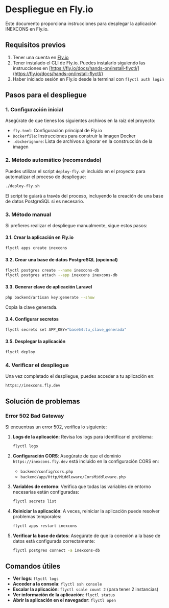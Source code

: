 # Despliegue en Fly.io

Este documento proporciona instrucciones para desplegar la aplicación INEXCONS en Fly.io.

## Requisitos previos

1. Tener una cuenta en [Fly.io](https://fly.io)
2. Tener instalado el CLI de Fly.io. Puedes instalarlo siguiendo las instrucciones en [https://fly.io/docs/hands-on/install-flyctl/](https://fly.io/docs/hands-on/install-flyctl/)
3. Haber iniciado sesión en Fly.io desde la terminal con `flyctl auth login`

## Pasos para el despliegue

### 1. Configuración inicial

Asegúrate de que tienes los siguientes archivos en la raíz del proyecto:

- `fly.toml`: Configuración principal de Fly.io
- `Dockerfile`: Instrucciones para construir la imagen Docker
- `.dockerignore`: Lista de archivos a ignorar en la construcción de la imagen

### 2. Método automático (recomendado)

Puedes utilizar el script `deploy-fly.sh` incluido en el proyecto para automatizar el proceso de despliegue:

```bash
./deploy-fly.sh
```

El script te guiará a través del proceso, incluyendo la creación de una base de datos PostgreSQL si es necesario.

### 3. Método manual

Si prefieres realizar el despliegue manualmente, sigue estos pasos:

#### 3.1. Crear la aplicación en Fly.io

```bash
flyctl apps create inexcons
```

#### 3.2. Crear una base de datos PostgreSQL (opcional)

```bash
flyctl postgres create --name inexcons-db
flyctl postgres attach --app inexcons inexcons-db
```

#### 3.3. Generar clave de aplicación Laravel

```bash
php backend/artisan key:generate --show
```

Copia la clave generada.

#### 3.4. Configurar secretos

```bash
flyctl secrets set APP_KEY="base64:tu_clave_generada"
```

#### 3.5. Desplegar la aplicación

```bash
flyctl deploy
```

### 4. Verificar el despliegue

Una vez completado el despliegue, puedes acceder a tu aplicación en:

```
https://inexcons.fly.dev
```

## Solución de problemas

### Error 502 Bad Gateway

Si encuentras un error 502, verifica lo siguiente:

1. **Logs de la aplicación**: Revisa los logs para identificar el problema:

   ```bash
   flyctl logs
   ```

2. **Configuración CORS**: Asegúrate de que el dominio `https://inexcons.fly.dev` está incluido en la configuración CORS en:

   - `backend/config/cors.php`
   - `backend/app/Http/Middleware/CorsMiddleware.php`

3. **Variables de entorno**: Verifica que todas las variables de entorno necesarias están configuradas:

   ```bash
   flyctl secrets list
   ```

4. **Reiniciar la aplicación**: A veces, reiniciar la aplicación puede resolver problemas temporales:

   ```bash
   flyctl apps restart inexcons
   ```

5. **Verificar la base de datos**: Asegúrate de que la conexión a la base de datos está configurada correctamente:
   ```bash
   flyctl postgres connect -a inexcons-db
   ```

## Comandos útiles

- **Ver logs**: `flyctl logs`
- **Acceder a la consola**: `flyctl ssh console`
- **Escalar la aplicación**: `flyctl scale count 2` (para tener 2 instancias)
- **Ver información de la aplicación**: `flyctl status`
- **Abrir la aplicación en el navegador**: `flyctl open`
